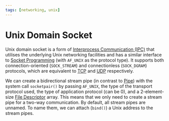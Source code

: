 ```yaml
---
tags: [networking, unix]
---
```


# Unix Domain Socket

Unix domain socket is a form of [Interprocess Communication (IPC)](202210262136.md)
that utilises the underlying Unix networking facilities and has a similar
interface to [Socket Programming](202202172152.md) (with `AF_UNIX` as the
protocol type). It supports both connection-oriented (`SOCK_STREAM`) and
connectionless (`SOCK_DGRAM`) protocols, which are equivalent to
[TCP](202206151232.md) and [UDP](202206151759.md) respectively.

We can create a bidirectional stream pipe (in contrast to
[Pipe](202210280908.md)) with the system call `socketpair()` by passing
`AF_UNIX`, the type of the transport protocol used, the type of application
protocol (can be 0), and a 2-element-size [File Descriptor](202210172248.md)
array. This means that we only need to create a stream pipe for a two-way
communication. By default, all stream pipes are unnamed. To name them, we can
attach (`bind()`) a Unix address to the stream pipes.
